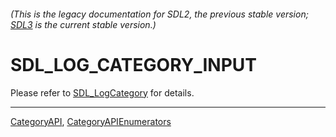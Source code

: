 ###### (This is the legacy documentation for SDL2, the previous stable version; [SDL3](https://wiki.libsdl.org/SDL3/) is the current stable version.)
# SDL_LOG_CATEGORY_INPUT

Please refer to [SDL_LogCategory](SDL_LogCategory) for details.

----
[CategoryAPI](CategoryAPI), [CategoryAPIEnumerators](CategoryAPIEnumerators)

